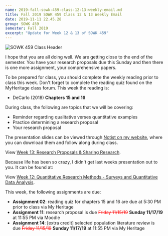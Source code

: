 ```yaml
---
name: 2019-fall-sowk-459-class-12-13-weekly-email.md
title: Fall 2019 SOWK 459 Class 12 & 13 Weekly Email
date: 2019-11-11 22.45.28
group: SOWK 459
semester: Fall 2019
excerpt: "Update for Week 12 & 13 of SOWK 459"
---
```


![SOWK 459 Class Header](https://jacobrcampbell.com/assets/media/class-header-sowk-459-research-methods.png "SOWK 459 Class Header")

I hope that you are all doing well. We are getting close to the end of the semester. You have your research proposals due this Sunday and then there is one more assignment, your comprehensive papers.

To be prepared for class, you should complete the weekly reading prior to class this week. Don't forget to complete the reading quiz found on the MyHeritage class forum. This week the reading is:

- DeCarlo (2018) __Chapters 15 and 16__

During class, the following are topics that we will be covering:

- Reminder regarding qualitative verses quantitative examples
- Practice determining a research proposal
- Your research proposal

The presentation slides can be viewed through [Notist on my website](https://presentations.jacobrcampbell.com), where you can download them and follow along during class.

<p data-notist="campjacob/C1Heda" data-ratio="4:3">View <a href="https://presentations.jacobrcampbell.com/C1Heda">Week 13: Research Proposals & Sharing Research</a>.</p><script async src="https://on.notist.cloud/embed/002.js"></script>

Because life has been so crazy, I didn't get last weeks presentation out to you. It can be found at:

<p data-notist="campjacob/xNq2sm" data-ratio="4:3">View <a href="https://presentations.jacobrcampbell.com/xNq2sm">Week 12: Quantitative Research Methods - Surveys and Quantitative Data Analysis</a>.</p><script async src="https://on.notist.cloud/embed/002.js"></script>

This week, the following assignments are due:

- **Assignment 02**: reading quiz for chapters 15 and 16 are due at 5:30 PM prior to class via My Heritage
- **Assignment 11**: research proposal is due <span style="color:red;text-decoration:line-through">Friday 11/15/19</span> **Sunday 11/17/19** at 11:55 PM via Moodle
- **Assignment 14**: [extra credit] selected population literature review is due <span style="color:red;text-decoration:line-through">Friday 11/15/19</span> **Sunday 11/17/19** at 11:55 PM via My Heritage

